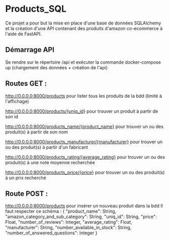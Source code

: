 # Products_SQL
Ce projet a pour but la mise en place d'une base de données SQLAlchemy et la création d'une API contenant des produits d'amazon co-ecommerce à l'aide de FastAPI.

## Démarrage API
Se rendre sur le répertoire /api et exécuter la commande docker-compose up (chargement des données + création de l'api)

## Routes GET :

http://0.0.0.0:8000/products pour lister tous les produits de la bdd (limité à l'affichage)

http://0.0.0.0:8000/products/{uniq_id} pour trouver un produit à partir de son id

http://0.0.0.0:8000/products_name/{product_name} pour trouver un ou des produit(s) à partir de son nom

http://0.0.0.0:8000/products_manufacturer/{manufacturer} pour trouver un ou des produit(s) à partir d'un fabricant

http://0.0.0.0:8000/products_rating/{average_rating} pour trouver un ou des produit(s) à une note moyenne recherchée

http://0.0.0.0:8000/products_price/{price} pour trouver un ou des produit(s) à un prix recherché

## Route POST :

http://0.0.0.0:8000/products pour insérer un nouveau produit dans la bdd
Il faut respecter ce schéma :
  {
        "product_name": String,
        "amazon_category_and_sub_category": String,
        "uniq_id": String,
        "price": Float,
        "number_of_reviews": Integer,
        "average_rating": Float,
        "manufacturer": String,
        "number_available_in_stock": String,
        "number_of_answered_questions": Integer
    }
